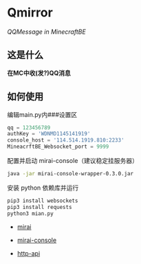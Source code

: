 # Qmirror
*QQMessage in MinecraftBE*
## 这是什么
**在MC中收(发?)QQ消息**
## 如何使用
编辑main.py内###设置区
``` python
qq = 123456789
authKey = 'WDNMD1145141919'
console_host = '114.514.1919.810:2233'
MineacrftBE_Websocket_port = 9999
```
配置并启动 mirai-console（建议稳定挂服务器）
``` bash
java -jar mirai-console-wrapper-0.3.0.jar
```
安装 python 依赖库并运行
``` python
pip3 install websockets
pip3 install requests
python3 mian.py
```
 - [mirai](https://github.com/mamoe/mirai)
 -  [mirai-console](https://github.com/mamoe/mirai-console/releases)

 -  [http-api](https://github.com/mamoe/mirai-api-http/releases)
